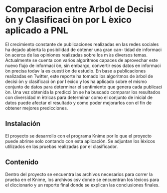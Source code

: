 # Comparacion entre  ́Arbol de Decisi ́on y Clasificaci ́on por L ́exico aplicado a PNL
El crecimiento constante de publicaciones realizadas en las
redes sociales ha dejado abierta la posibilidad de obtener una gran can-
tidad de informaci ́on acerca de las opiniones realizadas sobre los m ́as
diversos temas. Actualmente se cuenta con varios algoritmos capaces de
aprovechar este nuevo flujo de informaci ́on, sin embargo, convertir esos
datos en informaci ́on precisa todav ́ıa es cuesti ́on de estudio.
En base a publicaciones realizadas en Twitter, este reporte ha tomado los
algoritmos de  ́arbol de decisi ́on y clasificaci ́on por l ́exico y los ha aplicado
sobre el mismo conjunto de datos para determinar el sentimiento que
genera cada publicaci ́on. Una vez obtenida la predicci ́on se ha buscado
comparar los resultados con diversidad m ́etricas para determinar como
el conjunto de inicial de datos puede afectar el resultado y como poder
mejorarlos con el fin de obtener mejores predicciones.

## Instalación
El proyecto se desarrollo con el programa Knime por lo que el proyecto puede abrirse solo contando con esta aplicación. Se adjuntan los léxicos utilizados en las pruebas realizadas por el clasificador.

## Contenido
Dentro del proyecto se encuentra las archivos necesarios para correr la prueba en el Knime, los archivos csv donde se encuentran los léxicos para el diccionario y un reporte final donde se explican las conclusiones finales.
